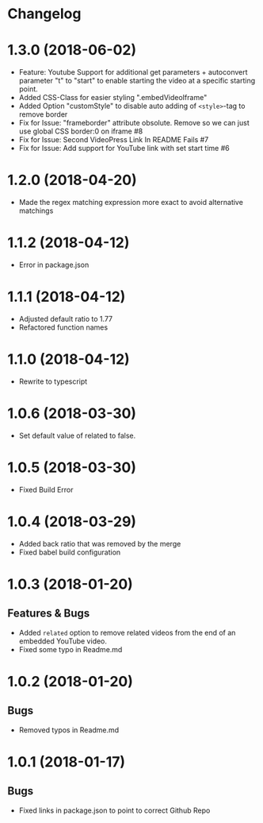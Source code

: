 # Changelog

# 1.3.0 (2018-06-02)
* Feature: Youtube Support for additional get parameters + autoconvert parameter "t" to "start" to enable starting the video at a specific starting point.
* Added CSS-Class for easier styling ".embedVideoIframe"
* Added Option "customStyle" to disable auto adding of `<style>`-tag to remove border
* Fix for Issue: "frameborder" attribute obsolute. Remove so we can just use global CSS border:0 on iframe #8
* Fix for Issue: Second VideoPress Link In README Fails #7 
* Fix for Issue: Add support for YouTube link with set start time #6

# 1.2.0 (2018-04-20)
* Made the regex matching expression more exact to avoid alternative matchings
# 1.1.2 (2018-04-12)
* Error in package.json
# 1.1.1 (2018-04-12)
* Adjusted default ratio to 1.77
* Refactored function names
# 1.1.0 (2018-04-12)
* Rewrite to typescript

# 1.0.6 (2018-03-30)
* Set default value of related to false.

# 1.0.5 (2018-03-30)
* Fixed Build Error

# 1.0.4 (2018-03-29)
* Added back ratio that was removed by the merge
* Fixed babel build configuration

# 1.0.3 (2018-01-20)
## Features & Bugs
* Added `related` option to remove related videos from the end of an embedded YouTube video.
* Fixed some typo in Readme.md

# 1.0.2 (2018-01-20)
## Bugs
* Removed typos in Readme.md

# 1.0.1 (2018-01-17)
## Bugs
* Fixed links in package.json to point to correct Github Repo





